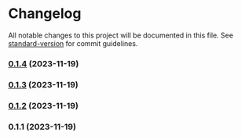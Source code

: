 # Changelog

All notable changes to this project will be documented in this file. See [standard-version](https://github.com/conventional-changelog/standard-version) for commit guidelines.

### [0.1.4](https://github.com/LucasSAmaral/ficha-personagem/compare/v0.1.3...v0.1.4) (2023-11-19)

### [0.1.3](https://github.com/LucasSAmaral/ficha-personagem/compare/v0.1.2...v0.1.3) (2023-11-19)

### [0.1.2](https://github.com/LucasSAmaral/ficha-personagem/compare/v0.1.1...v0.1.2) (2023-11-19)

### 0.1.1 (2023-11-19)
